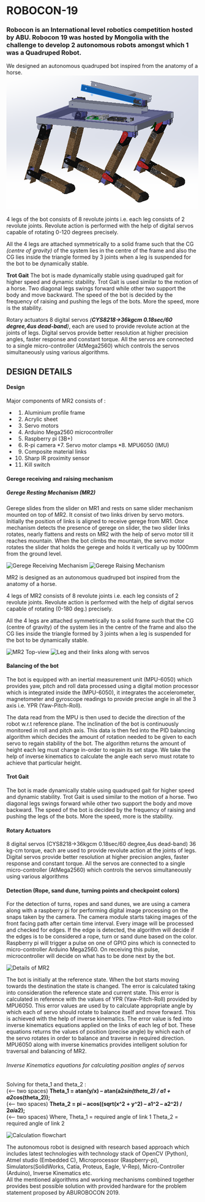 # ROBOCON-19

### Robocon is an **International level robotics competition** hosted by ABU. Robocon 19 was hosted by Mongolia with the challenge to develop 2 autonomous robots amongst which 1 was a **Quadruped Robot**.

We designed an autonomous quadruped bot inspired from the anatomy of a horse.
![*Autonomous Quadruped bot*](https://github.com/ash2703/Robocon-19/raw/master/images/best-bot.PNG)


4 legs of the bot consists of 8 revolute joints i.e. each leg consists of 2 revolute joints. Revolute action is performed with the help of digital servos capable of rotating 0-120 degrees precisely.

All the 4 legs are attached symmetrically to a solid frame such that the CG *(centre of gravity)* of the system lies in the centre of the frame and also the CG lies inside the triangle formed by 3 joints when a leg is suspended for the bot to be dynamically stable.

**Trot Gait** The bot is made dynamically stable using quadruped gait for higher speed and dynamic stability. Trot Gait is used similar to the motion of a horse. Two diagonal legs swings forward while other two support the body and move backward. The speed of the bot is decided by the frequency of raising and pushing the legs of the bots. More the speed, more is the stability.

Rotary actuators 8 digital servos *(**CYS8218->36kgcm 0.18sec/60 degree,4us dead-band**)*, each are used to provide revolute action at the joints of legs. Digital servos provide better resolution at higher precision angles, faster response and constant torque. All the servos are connected to a single micro-controller (AtMega2560) which controls the servos simultaneously using various algorithms.

## DESIGN DETAILS
#### Design
Major components of MR2 consists of : 
 *   1. Aluminium profile frame 
 *   2. Acrylic sheet 
  *  3. Servo motors 
   * 4. Arduino Mega2560 microcontroller 
   * 5. Raspberry pi (3B+) 
   * 6. R-pi camera 
   *7. Servo motor clamps 
    *8. MPU6050 (IMU) 
   * 9. Composite material links 
   * 10. Sharp IR proximity sensor 
   * 11. Kill switch 
   
#### Gerege receiving  and raising mechanism 
##### Gerege Resting Mechanism (MR2) 
Gerege slides from the slider on MR1 and rests on same slider mechanism mounted on top of MR2. It consist of two links driven by servo motors. Initially the position of links is aligned to receive gerege from MR1. Once mechanism detects the presence of gerege on slider, the two slider links rotates, nearly flattens and rests on MR2 with the help of servo motor till it reaches mountain. When the bot climbs the mountain, the servo motor rotates the slider that holds the gerege and holds it vertically up by 1000mm from the ground level.
    
![Gerege Receiving Mechanism](https://github.com/paresh1997/ROBOCON_2019/blob/master/ROBOCON_2019/images/gerege_receiving_mech.PNG)     ![Gerege Raising Mechanism](https://github.com/paresh1997/ROBOCON_2019/blob/master/ROBOCON_2019/images/gerege_raising_mech.PNG)

MR2 is designed as an autonomous quadruped bot inspired from the anatomy of a horse. 

4 legs of MR2 consists of 8 revolute joints i.e. each leg consists of 2 revolute joints. Revolute action is performed with the help of digital servos capable of rotating (0-180 deg.) precisely. 

All the 4 legs are attached symmetrically to a solid frame such that the CG (centre of gravity) of the system lies in the centre of the frame and also the CG lies inside the triangle formed by 3 joints when a leg is suspended for the bot to be dynamically stable. 

![MR2 Top-view](https://github.com/paresh1997/ROBOCON_2019/blob/master/ROBOCON_2019/images/top-view.PNG)
![Leg and their links along with servos](https://github.com/paresh1997/ROBOCON_2019/blob/master/ROBOCON_2019/images/leg_naming.PNG)

#### Balancing of the bot
The bot is equipped with an inertial measurement unit (MPU-6050) which provides yaw, pitch and roll data processed using a digital motion processor which is integrated inside the (MPU-6050), it integrates the accelerometer, magnetometer and gyroscope readings to provide precise angle in all the 3 axis i.e. YPR (Yaw-Pitch-Roll). 

The data read from the MPU is then used to decide the direction of the robot w.r.t reference plane. The inclination of the bot is continuously monitored in roll and pitch axis. This data is then fed into the PID balancing algorithm which decides the amount of rotation needed to be given to each servo to regain stability of the bot. The algorithm returns the amount of height each leg must change in-order to regain its set stage. We take the help of inverse kinematics to calculate the angle each servo must rotate to achieve that particular height.

#### Trot Gait
The bot is made dynamically stable using quadruped gait for higher speed and dynamic stability. Trot Gait is used similar to the motion of a horse. Two diagonal legs swings forward while other two support the body and move backward. The speed of the bot is decided by the frequency of raising and pushing the legs of the bots. More the speed, more is the stability. 

#### Rotary Actuators
8 digital servos (CYS8218->36kgcm 0.18sec/60 degree,4us dead-band) 36 kg-cm torque,  each are used to provide revolute action at the joints of legs. Digital servos provide better resolution at higher precision angles, faster response and constant torque. All the servos are connected to a single micro-controller (AtMega2560) which controls the servos simultaneously using various algorithms

#### Detection (Rope, sand dune, turning points and checkpoint colors) 
For the detection of turns, ropes and sand dunes, we are using a camera along with a raspberry pi for performing digital image processing on the snaps taken by the camera. The camera module starts taking images of the front facing path after certain time interval. Every image will be processed and checked for edges. If the edge is detected, the algorithm will decide if the edges is to be considered a rope, turn or sand dune based on the color. Raspberry pi will trigger a pulse on one of GPIO pins which is connected to micro-controller Arduino Mega2560. On receiving this pulse, microcontroller will decide on what has to be done next by the bot. 

![Details of MR2](https://github.com/paresh1997/ROBOCON_2019/blob/master/ROBOCON_2019/images/naming_pic.PNG)

The bot is initially at the reference state. When the bot starts moving towards the destination the state is changed. The error is calculated taking into consideration the reference state and current state. This error is calculated in reference with the values of YPR (Yaw-Pitch-Roll) provided by MPU6050. This error values are used by to calculate appropriate angle by which each of servo should rotate to balance itself and move forward. This is achieved with the help of inverse kinematics. The error value is fed into inverse kinematics equations applied on the links of each leg of bot. These equations returns the values of position (precise angle) by which each of the servo rotates in order to balance and traverse in required direction. MPU6050 along with inverse kinematics provides intelligent solution for traversal and balancing of MR2.

###### *Inverse Kinematics equations for calculating position angles of servos*
Solving for theta_1 and theta_2 :<br/>(<-- two spaces)
**Theta_1 = atan(y/x) – atan(a2*sin(theta_2) / a1 + a2*cos(theta_2));**<br/>(<-- two spaces)
**Theta_2 = pi – acos((sqrt(x^2 + y^2) – a1^2 – a2^2) / 2*ai*a2);** <br/>(<-- two spaces)
Where, 
   Theta_1 = required angle of link 1 
   Theta_2 = required angle of link 2 

![Calculation flowchart](https://github.com/paresh1997/ROBOCON_2019/blob/master/ROBOCON_2019/images/Capture.PNG)

The autonomous robot is designed with research based approach which includes latest technologies with technology stack of OpenCV (Python), Atmel studio (Embedded C), Microprocessor (Raspberry-pi), Simulators(SolidWorks, Catia, Proteus, Eagle, V-Rep), Micro-Controller (Arduino), Inverse Kinematics etc.             
All the mentioned algorithms and working mechanisms combined together provides best possible solution with provided hardware for the problem statement proposed by ABUROBOCON 2019.
